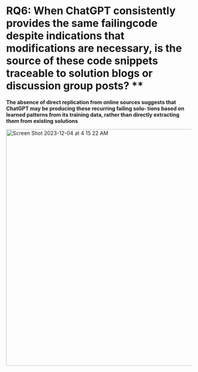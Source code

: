 # RQ6: When ChatGPT consistently provides the same failingcode despite indications that modifications are necessary, is the source of these code snippets traceable to solution blogs or discussion group posts? **

**The absence of direct replication from online sources suggests
that ChatGPT may be producing these recurring failing solu-
tions based on learned patterns from its training data, rather
than directly extracting them from existing solutions**

<img width="643" alt="Screen Shot 2023-12-04 at 4 15 22 AM" src="https://github.com/SanyogitaPiya/Test-Driven-Development-with-LLM/assets/85206339/4af360f5-0d60-41f5-98c6-2dd77cb5be85">
